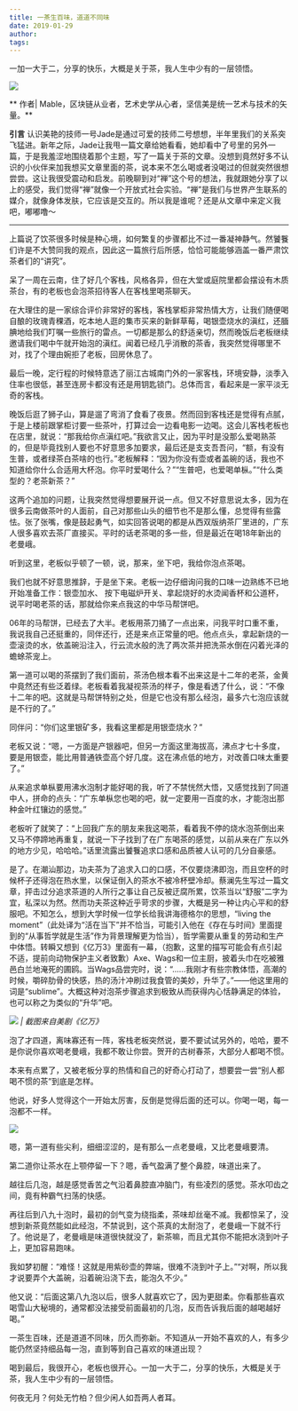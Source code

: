 ```yaml
---
title: 一茶生百味，道道不同味
date: 2019-01-29
author: 
tags: 
---
```


一加一大于二，分享的快乐，大概是关于茶，我人生中少有的一层领悟。

<!--more-->

![](https://cosmosrepair-1257028016.cos.ap-beijing.myqcloud.com/2019-06-26-640%20-53-.jpeg)

** 作者|  Mable，区块链从业者，艺术史学从心者，坚信美是统一艺术与技术的矢量。**

 **引言**  认识美艳的技师一号Jade是通过可爱的技师二号想想，半年里我们的关系突飞猛进。新年之际，Jade让我甩一篇文章给她看看，她却看中了号里的另外一篇，于是我羞涩地围绕着那个主题，写了一篇关于茶的文章。没想到竟然好多不认识的小伙伴来加我想买文章里面的茶，说本来不怎么喝或者没喝过的但就突然很想尝尝。这让我很受震动和启发。前晚聊到对“禅”这个号的想法，我就跟她分享了以上的感受，我们觉得“禅”就像一个开放式社会实验。“禅”是我们与世界产生联系的媒介，就像身体发肤，它应该是交互的。所以我是谁呢？还是从文章中来定义我吧，嘟嘟噜～

- - - - - 

上篇说了饮茶很多时候是种心境，如何繁复的步骤都比不过一番凝神静气。然饕餮们许是不大赞同我的观点，因此这一篇旅行后所感，恰恰可能能够涵盖一番严肃饮茶者们的“讲究”。

呆了一周在云南，住了好几个客栈，风格各异，但在大堂或庭院里都会摆设有木质茶台，有的老板也会泡茶招待客人在客栈里喝茶聊天。

在大理住的是一家综合评价非常好的客栈，客栈掌柜非常热情大方，让我们随便喝自酿的玫瑰青稞酒，吃本地人逛的集市买来的新鲜草莓，喝银壶烧水的滇红，还腼腆地给我们叮嘱一些旅行的雷点。一切都是那么的舒适亲切，然而晚饭后老板继续邀请我们喝中午就开始泡的滇红。闻着已经几乎消散的茶香，我突然觉得哪里不对，找了个理由婉拒了老板，回房休息了。

最后一晚，定行程的时候特意选了丽江古城南门外的一家客栈，环境安静，淡季入住率也很低，甚至连房卡都没有还是用钥匙锁门。总体而言，看起来是一家平淡无奇的客栈。

晚饭后逛了狮子山，算是遛了弯消了食看了夜景。然而回到客栈还是觉得有点腻，于是上楼前跟掌柜讨要一些茶叶，打算过会一边看电影一边喝。这会儿客栈老板也在店里，就说：“那我给你点滇红吧。”我欲言又止，因为平时是没那么爱喝熟茶的，但是毕竟找别人要也不好意思多加要求，最后还是支支吾吾问，“额，有没有生普，或者绿茶白茶啥的也行。”老板解释：“因为你没有壶或者盖碗的话，我也不知道给你什么合适用大杯泡。你平时爱喝什么？”“生普吧，也爱喝单枞。”“什么类型的？老茶新茶？”

这两个追加的问题，让我突然觉得想要展开说一点。但又不好意思说太多，因为在很多云南做茶叶的人面前，自己对那些山头的细节也不是那么懂，总觉得有些露怯。张了张嘴，像是鼓起勇气，如实回答说喝的都是从西双版纳茶厂里进的，广东人很多喜欢去茶厂直接买。平时的话老茶喝的多一些，但是最近在喝18年新出的老曼峨。

听到这里，老板似乎顿了一顿，说，那来，坐下吧，我给你泡点茶喝。

我们也就不好意思推辞，于是坐下来。老板一边仔细询问我的口味一边熟练不已地开始准备工作：银壶加水、 按下电磁炉开关、拿起烧好的水烫闻香杯和公道杯，说平时喝老茶的话，那就给你来点我这的中华马帮饼吧。

06年的马帮饼，已经去了大半。老板用茶刀捅了一点出来，问我平时口重不重，我说我自己还挺重的，同伴还行，还是来点正常量的吧。他点点头，拿起新烧的一壶滚烫的水，依盖碗沿注入，行云流水般的洗了两次茶并把洗茶水倒在闪着光泽的蟾蜍茶宠上。

第一道可以喝的茶摆到了我们面前，茶汤色根本看不出来这是十二年的老茶，金黄中竟然还有些泛着绿。老板看着我凝视茶汤的样子，像是看透了什么，说：“不像十二年的吧。这就是马帮饼特别之处，但是它也没有那么经泡，最多六七泡应该就是不行的了。”

同伴问：“你们这里银矿多，我看这里都是用银壶烧水？”

老板又说：“嗯，一方面是产银器吧，但另一方面这里海拔高，沸点才七十多度，要是用银壶，能比用普通铁壶高个好几度。这在沸点低的地方，对改善口味太重要了。”

从来追求单枞要用沸水泡制才能好喝的我，听了不禁恍然大悟，又感觉找到了同道中人，拼命的点头：“广东单枞您也喝的吧，就一定要用一百度的水，才能泡出那种金叶红镶边的感觉。”

老板听了就笑了：“上回我广东的朋友来我这喝茶，看着我不停的烧水泡茶倒出来又马不停蹄地再重复，就说一下子找到了在广东喝茶的感觉，以前从来在广东以外的地方少见，哈哈哈。”话里流露出饕餮追求口感和品质被人认可的几分自豪感。

是了。在潮汕那边，功夫茶为了追求入口的口感，不仅要烧沸即泡，而且空杯的时候杯子还得泡在热水里，以保证倒入的茶水不被冷杯壁冷却。蔡澜先生写过一篇文章，抨击过分追求茶道的人所行之事让自己反被迂腐所累，饮茶当以“舒服”二字为宜，私深以为然。然而功夫茶这种近乎苛求的步骤，大概是另一种让内心平和的舒服吧。不知怎么，想到大学时候一位学长给我讲海德格尔的思想，“living the moment”（此处译为“活在当下”并不恰当，可能引入他在《存在与时间》里面提到的“从事哲学就是生活”作为背景理解更为恰当），哲学需要从重复的劳动和生产中体悟。转瞬又想到《亿万3》里面有一幕，（抱歉，这里的描写可能会有点引起不适，提前向动物保护主义者致歉）Axe、Wags和一位主厨，披着头巾在吃被雅邑白兰地淹死的圃鸥。当Wags品尝完时，说：“……我刚才有些宗教体悟，高潮的时候，嚼碎肋骨的快感，热的汤汁冲刷过我食管的美妙，升华了。”——他这里用的词是“sublime”。大概这种对泡茶步骤追求到极致从而获得内心恬静满足的体验，也可以称之为类似的“升华”吧。

![](https://cosmosrepair-1257028016.cos.ap-beijing.myqcloud.com/2019-06-26-640%20-54-.jpeg)
*| 截图来自美剧《亿万》*

泡了才四道，离味寡还有一阵，客栈老板突然说，要不要试试另外的，哈哈，要不是你说你喜欢喝老曼峨，我都不敢让你尝。贺开的古树春茶，大部分人都喝不惯。

本来有点累了，又被老板分享的热情和自己的好奇心打动了，想要尝一尝“别人都喝不惯的茶”到底是怎样。

他说，好多人觉得这个一开始太厉害，反倒是觉得后面的还可以。你喝一喝，每一泡都不一样。

![](https://cosmosrepair-1257028016.cos.ap-beijing.myqcloud.com/2019-06-26-640%20-55-.jpeg)

嗯，第一道有些尖利，细细涩涩的，是有那么一点老曼峨，又比老曼峨要清。

第二道你让茶水在上颚停留一下？嗯，香气盈满了整个鼻腔，味道出来了。

越往后几泡，越是感觉香苦之气沿着鼻腔直冲脑门，有些凌烈的感觉。茶水叩齿之间，竟有种霸气扫荡的快感。

再往后到八九十泡时，最初的剑气变为绕指柔，茶味却丝毫不减。我都惊呆了，没想到新茶竟然能如此经泡，不禁说到，这个茶真的太耐泡了，老曼峨一下就不行了。他说是了，老曼峨是味道很快就没了，新茶嘛，而且尤其你不能把水浇到叶子上，更加容易跑味。

我如梦初醒：“难怪！这就是用紫砂壶的弊端，很难不浇到叶子上。”“对啊，所以我才说要弄个大盖碗，沿着碗沿浇下去，能泡久不少。”

他又说：“后面这第八九泡以后，很多人就喜欢它了，因为更甜柔。你看那些喜欢喝雪山大秘境的，通常都没法接受前面最初的几泡，反而告诉我后面的越喝越好喝。”

一茶生百味，还是道道不同味，历久而弥新。不知道从一开始不喜欢的人，有多少能仍然坚持细品每一泡，直到等到自己喜欢的味道出现？

喝到最后，我很开心，老板也很开心。一加一大于二，分享的快乐，大概是关于茶，我人生中少有的一层领悟。

何夜无月？何处无竹柏？但少闲人如吾两人者耳。